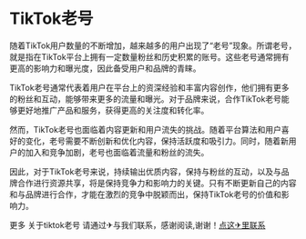 # TikTok老号

随着TikTok用户数量的不断增加，越来越多的用户出现了“老号”现象。所谓老号，就是指在TikTok平台上拥有一定数量粉丝和历史积累的账号。这些老号通常拥有更高的影响力和曝光度，因此备受用户和品牌的青睐。

TikTok老号通常代表着用户在平台上的资深经验和丰富内容创作，他们拥有更多的粉丝和互动，能够带来更多的流量和曝光。对于品牌来说，合作TikTok老号能够更好地推广产品和服务，获得更高的关注度和转化率。

然而，TikTok老号也面临着内容更新和用户流失的挑战。随着平台算法和用户喜好的变化，老号需要不断创新和优化内容，保持活跃度和吸引力。同时，随着新用户的加入和竞争加剧，老号也面临着流量和粉丝的流失。

因此，对于TikTok老号来说，持续输出优质内容，保持与粉丝的互动，以及与品牌合作进行资源共享，将是保持竞争力和影响力的关键。只有不断更新自己的内容和与品牌进行合作，才能在激烈的竞争中脱颖而出，保持TikTok老号的价值和影响力。

更多 关于tiktok老号 请通过✈与我们联系，感谢阅读,谢谢！[点这✈里联系](https://abc.k02.cc)